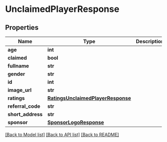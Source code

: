 # UnclaimedPlayerResponse

## Properties
Name | Type | Description | Notes
------------ | ------------- | ------------- | -------------
**age** | **int** |  | [optional] 
**claimed** | **bool** |  | 
**fullname** | **str** |  | 
**gender** | **str** |  | [optional] 
**id** | **int** |  | [optional] 
**image_url** | **str** |  | [optional] 
**ratings** | [**RatingsUnclaimedPlayerResponse**](RatingsUnclaimedPlayerResponse.md) |  | 
**referral_code** | **str** |  | [optional] 
**short_address** | **str** |  | [optional] 
**sponsor** | [**SponsorLogoResponse**](SponsorLogoResponse.md) |  | [optional] 

[[Back to Model list]](../README.md#documentation-for-models) [[Back to API list]](../README.md#documentation-for-api-endpoints) [[Back to README]](../README.md)


